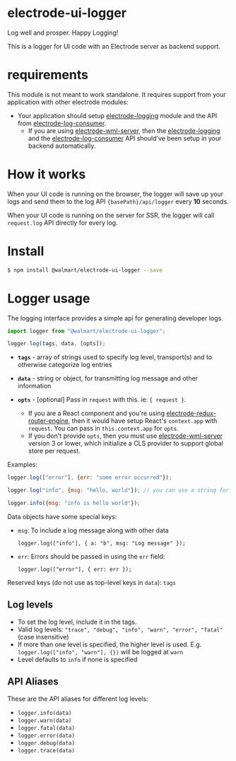 <h1>electrode-ui-logger</h1>

Log well and prosper. Happy Logging!

This is a logger for UI code with an Electrode server as backend support.

# requirements

This module is not meant to work standalone.  It requires support from your application with other electrode modules:

-   Your application should setup [electrode-logging] module and the API from [electrode-log-consumer].
    -   If you are using [electrode-wml-server], then the [electrode-logging] and the [electrode-log-consumer] API should've been setup in your backend automatically.

# How it works

When your UI code is running on the browser, the logger will save up your logs and send them to the log API `{basePath}/api/logger` every **10** seconds.

When your UI code is running on the server for SSR, the logger will call `request.log` API directly for every log.

# Install

```bash
$ npm install @walmart/electrode-ui-logger --save
```

# Logger usage

The logging interface provides a simple api for generating developer logs.

```js
import logger from "@walmart/electrode-ui-logger";

logger.log(tags, data, [opts]);
```

-   **`tags`** - array of strings used to specify log level, transport(s) and to otherwise categorize log entries

-   **`data`** - string or object, for transmitting log message and other information

-   **`opts`** - [optional] Pass in `request` with this.  ie: `{ request }`.

    -   If you are a React component and you're using [electrode-redux-router-engine](v2.7.0), then it would have setup React's `context.app` with `request`.  You can pass in `this.context.app` for `opts`.
    -   If you don't provide `opts`, then you must use [electrode-wml-server] version 3 or lower, which initialize a CLS provider to support global store per request.

Examples:

```js
logger.log(["error"], {err: "some error occurred"});

logger.log("info", {msg: "hello, world"}); // you can use a string for tags directly 

logger.info({msg: "info is hello world"});
```

Data objects have some special keys:

-   `msg`: To include a log message along with other data  

    `logger.log(["info"], { a: "b", msg: "Log message" });`

-   `err`: Errors should be passed in using the `err` field:  

    `logger.log(["error"], { err: err });`

Reserved keys (do not use as top-level keys in `data`): `tags`

## Log levels

-   To set the log level, include it in the tags.
-   Valid log levels: `"trace", "debug", "info", "warn", "error", "fatal"`
    (case insensitive)
-   If more than one level is specified, the higher level is used. E.g.
    `logger.log(["info", "warn"], {})` will be logged at `warn`
-   Level defaults to `info` if none is specified

## API Aliases

These are the API aliases for different log levels:

-   `logger.info(data)`
-   `logger.warn(data)`
-   `logger.fatal(data)`
-   `logger.error(data)`
-   `logger.debug(data)`
-   `logger.trace(data)`

[electrode-wml-server]: https://gecgithub01.walmart.com/electrode/electrode-wml-server

[electrode-logging]: https://gecgithub01.walmart.com/electrode/electrode-logging

[electrode-log-consumer]: https://gecgithub01.walmart.com/electrode/electrode-log-consumer

[electrode-redux-router-engine]: https://gecgithub01.walmart.com/electrode/electrode-redux-router-engine
